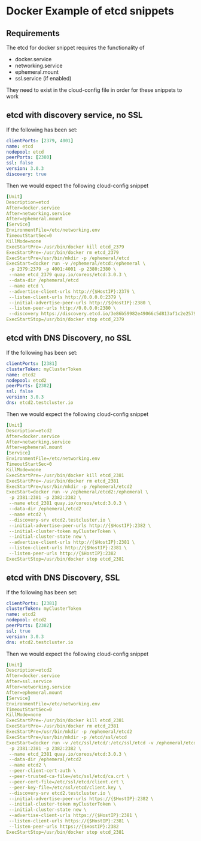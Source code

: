 # Docker Example of etcd snippets

## Requirements

The etcd for docker snippet requires the functionality of
* docker.service
* networking.service
* ephemeral.mount
* ssl.service (if enabled)

They need to exist in the cloud-config file in order for these snippets to work

## etcd with discovery service, no SSL

If the following has been set:

```yaml
clientPorts: [2379, 4001]
name: etcd
nodepool: etcd
peerPorts: [2380]
ssl: false
version: 3.0.3
discovery: true
```

Then we would expect the following cloud-config snippet

```yaml
[Unit]
Description=etcd
After=docker.service
After=networking.service
After=ephemeral.mount
[Service]
EnvironmentFile=/etc/networking.env
TimeoutStartSec=0
KillMode=none
ExecStartPre=-/usr/bin/docker kill etcd_2379
ExecStartPre=-/usr/bin/docker rm etcd_2379
ExecStartPre=/usr/bin/mkdir -p /ephemeral/etcd
ExecStart=docker run -v /ephemeral/etcd:/ephemeral \ 
 -p 2379:2379 -p 4001:4001 -p 2380:2380 \
 --name etcd_2379 quay.io/coreos/etcd:3.0.3 \
 --data-dir /ephemeral/etcd
 --name etcd \
 --advertise-client-urls http://{$HostIP}:2379 \
 --listen-client-urls http://0.0.0.0:2379 \
 --initial-advertise-peer-urls http://${HostIP}:2380 \
 --listen-peer-urls http://0.0.0.0:2380 \
 --discovery https://discovery.etcd.io/3e86b59982e49066c5d813af1c2e2579cbf573de
ExecStartStop=/usr/bin/docker stop etcd_2379
```

## etcd with DNS Discovery, no SSL

If the following has been set:
 
```yaml
clientPorts: [2381]
clusterToken: myClusterToken
name: etcd2
nodepool: etcd2
peerPorts: [2382]
ssl: false
version: 3.0.3
dns: etcd2.testcluster.io
```

Then we would expect the following cloud-config snippet

```yaml
[Unit]
Description=etcd2
After=docker.service
After=networking.service
After=ephemeral.mount
[Service]
EnvironmentFile=/etc/networking.env
TimeoutStartSec=0
KillMode=none
ExecStartPre=-/usr/bin/docker kill etcd_2381
ExecStartPre=-/usr/bin/docker rm etcd_2381
ExecStartPre=/usr/bin/mkdir -p /ephemeral/etcd2
ExecStart=docker run -v /ephemeral/etcd2:/ephemeral \ 
 -p 2381:2381 -p 2382:2382 \
 --name etcd_2381 quay.io/coreos/etcd:3.0.3 \
 --data-dir /ephemeral/etcd2
 --name etcd2 \
 --discovery-srv etcd2.testcluster.io \
 --initial-advertise-peer-urls http://{$HostIP}:2382 \
 --initial-cluster-token myClusterToken \
 --initial-cluster-state new \
 --advertise-client-urls http://{$HostIP}:2381 \
 --listen-client-urls http://{$HostIP}:2381 \
 --listen-peer-urls http://{$HostIP}:2382
ExecStartStop=/usr/bin/docker stop etcd_2381
```

## etcd with DNS Discovery, SSL

If the following has been set:

```yaml
clientPorts: [2381]
clusterToken: myClusterToken
name: etcd2
nodepool: etcd2
peerPorts: [2382]
ssl: true
version: 3.0.3
dns: etcd2.testcluster.io
```

Then we would expect the following cloud-config snippet

```yaml
[Unit]
Description=etcd2
After=docker.service
After=ssl.service
After=networking.service
After=ephemeral.mount
[Service]
EnvironmentFile=/etc/networking.env
TimeoutStartSec=0
KillMode=none
ExecStartPre=-/usr/bin/docker kill etcd_2381
ExecStartPre=-/usr/bin/docker rm etcd_2381
ExecStartPre=/usr/bin/mkdir -p /ephemeral/etcd2
ExecStartPre=/usr/bin/mkdir -p /etcd/ssl/etcd
ExecStart=docker run -v /etc/ssl/etcd/:/etc/ssl/etcd -v /ephemeral/etcd2:/ephemeral \ 
 -p 2381:2381 -p 2382:2382 \
 --name etcd_2381 quay.io/coreos/etcd:3.0.3 \
 --data-dir /ephemeral/etcd2
 --name etcd2 \
 --peer-client-cert-auth \
 --peer-trusted-ca-file=/etc/ssl/etcd/ca.crt \
 --peer-cert-file=/etc/ssl/etcd/client.crt \
 --peer-key-file=/etc/ssl/etcd/client.key \
 --discovery-srv etcd2.testcluster.io \
 --initial-advertise-peer-urls https://{$HostIP}:2382 \
 --initial-cluster-token myClusterToken \
 --initial-cluster-state new \
 --advertise-client-urls https://{$HostIP}:2381 \
 --listen-client-urls https://{$HostIP}:2381 \
 --listen-peer-urls https://{$HostIP}:2382
ExecStartStop=/usr/bin/docker stop etcd_2381
```